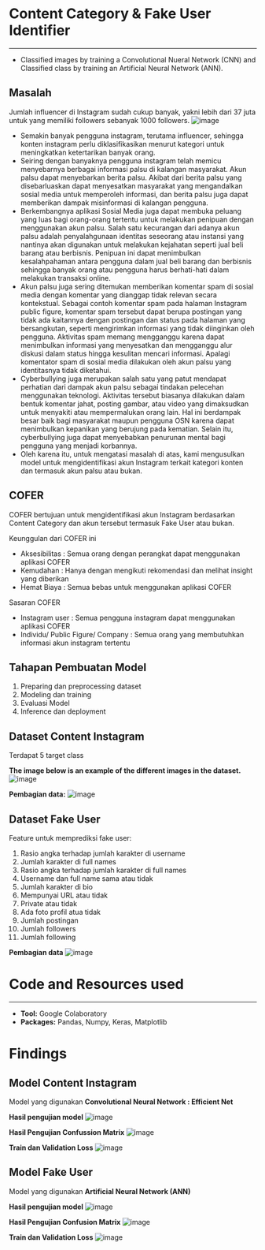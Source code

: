 # Content Category & Fake User Identifier

***
* Classified images by training a Convolutional Nueral Network (CNN) and Classified class by training an Artificial Neural Network (ANN).

## Masalah
Jumlah influencer di Instagram sudah cukup banyak, yakni lebih dari 37 juta untuk yang memiliki followers sebanyak 1000 followers.
![image](https://user-images.githubusercontent.com/97724828/162657204-c7fad5a8-a0f7-42e0-8648-10b607f89460.png)
* Semakin banyak pengguna instagram, terutama influencer, sehingga konten instagram perlu diklasifikasikan menurut kategori untuk meningkatkan ketertarikan banyak orang.
* Seiring dengan banyaknya pengguna instagram telah memicu menyebarnya berbagai informasi palsu di kalangan masyarakat. Akun palsu dapat menyebarkan berita palsu. Akibat dari berita palsu yang disebarluaskan dapat menyesatkan masyarakat yang mengandalkan sosial media untuk memperoleh informasi, dan berita palsu juga dapat memberikan dampak misinformasi di kalangan pengguna.
* Berkembangnya aplikasi Sosial Media juga dapat membuka peluang yang luas bagi orang-orang tertentu untuk melakukan penipuan dengan menggunakan akun palsu. Salah satu kecurangan dari adanya akun palsu adalah penyalahgunaan identitas seseorang atau instansi yang nantinya akan digunakan untuk melakukan kejahatan seperti jual beli barang atau berbisnis. Penipuan ini dapat menimbulkan kesalahpahaman antara pengguna dalam jual beli barang dan berbisnis sehingga banyak orang atau pengguna harus berhati-hati dalam melakukan transaksi online.
* Akun palsu juga sering ditemukan memberikan komentar spam di sosial media dengan komentar yang dianggap tidak relevan secara kontekstual. Sebagai contoh komentar spam pada halaman Instagram public figure, komentar spam tersebut dapat berupa postingan yang tidak ada kaitannya dengan postingan dan status pada halaman yang bersangkutan, seperti mengirimkan informasi yang tidak diinginkan oleh pengguna. Aktivitas spam memang mengganggu karena dapat menimbulkan informasi yang menyesatkan dan mengganggu alur diskusi dalam status hingga kesulitan mencari informasi. Apalagi komentator spam di sosial media dilakukan oleh akun palsu yang identitasnya tidak diketahui.
* Cyberbullying juga merupakan salah satu yang patut mendapat perhatian dari dampak akun palsu sebagai tindakan pelecehan menggunakan teknologi. Aktivitas tersebut biasanya dilakukan dalam bentuk komentar jahat, posting gambar, atau video yang dimaksudkan untuk menyakiti atau mempermalukan orang lain. Hal ini berdampak besar baik bagi masyarakat maupun pengguna OSN karena dapat menimbulkan kepanikan yang berujung pada kematian. Selain itu, cyberbullying juga dapat menyebabkan penurunan mental bagi pengguna yang menjadi korbannya.
* Oleh karena itu, untuk mengatasi masalah di atas, kami mengusulkan model untuk mengidentifikasi akun Instagram terkait kategori konten dan termasuk akun palsu atau bukan.

## COFER 
COFER bertujuan untuk mengidentifikasi akun Instagram berdasarkan Content Category dan akun tersebut termasuk Fake User atau bukan.

Keunggulan dari COFER ini
* Aksesibilitas : Semua orang dengan perangkat dapat menggunakan aplikasi COFER
* Kemudahan : Hanya dengan mengikuti rekomendasi dan melihat insight yang diberikan
* Hemat Biaya : Semua bebas untuk menggunakan aplikasi COFER

Sasaran COFER
* Instagram user : Semua pengguna instagram dapat menggunakan aplikasi COFER
* Individu/ Public Figure/ Company : Semua orang yang membutuhkan informasi akun instagram tertentu

## Tahapan Pembuatan Model
1. Preparing dan preprocessing dataset
2. Modeling dan training
3. Evaluasi Model
4. Inference dan deployment

## Dataset Content Instagram
Terdapat 5 target class

**The image below is an example of the different images in the dataset.**
![image](https://user-images.githubusercontent.com/97724828/162658336-21ac2a26-828b-4026-bbd6-7e0e959e0c77.png)


**Pembagian data:**
![image](https://user-images.githubusercontent.com/97724828/162658372-77a96a05-d5b6-48b6-aee1-983d04deff70.png)

## Dataset Fake User
Feature untuk memprediksi fake user:
1. Rasio angka terhadap jumlah karakter di username
2. Jumlah karakter di full names
3. Rasio angka terhadap jumlah karakter di full names
4. Username dan full name sama atau tidak
5. Jumlah karakter di bio
6. Mempunyai URL atau tidak
7. Private atau tidak
8. Ada foto profil atua tidak
9. Jumlah postingan
10. Jumlah followers
11. Jumlah following


**Pembagian data**
![image](https://user-images.githubusercontent.com/97724828/162658511-98e8fa92-85f5-4d4c-a27e-ff450ea3a822.png)


# Code and Resources used
***
* **Tool:** Google Colaboratory
* **Packages:** Pandas, Numpy, Keras, Matplotlib

# Findings
## Model Content Instagram
Model yang digunakan **Convolutional Neural Network : Efficient Net**


**Hasil pengujian model**
![image](https://user-images.githubusercontent.com/97724828/162658814-2be527a7-41cc-4a64-8241-4c379e7a97e3.png)


**Hasil Pengujian Confussion Matrix**
![image](https://user-images.githubusercontent.com/97724828/162658867-48fef082-409f-46a2-a039-9e9b54d60883.png)


**Train dan Validation Loss**
![image](https://user-images.githubusercontent.com/97724828/162658891-9e7396e8-9e36-4bd6-b65b-68626033f11c.png)


## Model Fake User
Model yang digunakan **Artificial Neural Network (ANN)**


**Hasil pengujian model**
![image](https://user-images.githubusercontent.com/97724828/162658956-6fdce96a-664e-4195-b6a9-202d86996de5.png)


**Hasil Pengujian Confusion Matrix**
![image](https://user-images.githubusercontent.com/97724828/162659004-534f278d-75eb-4c9d-97e6-d4732f870234.png)


**Train dan Validation Loss**
![image](https://user-images.githubusercontent.com/97724828/162659044-d4dc3a99-90d4-445d-aa97-b84c314cad8c.png)
